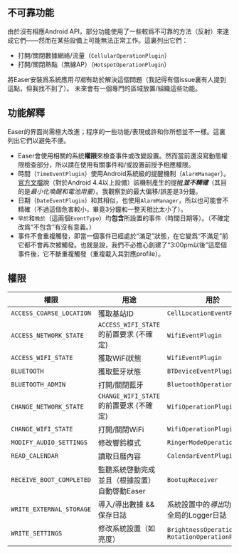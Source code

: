 ## 不可靠功能 ##
由於沒有相應Android API，部分功能使用了一些較爲不可靠的方法（反射）來達成它們——然而在某些設備上可能無法正常工作。這裏列出它們：

* 打開/關閉數據網絡/流量（`CellularOperationPlugin`）
* 打開/關閉熱點（無線AP）（`HotspotOperationPlugin`）

將Easer安裝爲系統應用*可能*有助於解決這個問題（我記得有個issue裏有人提到這點，但我找不到了）。
未來會有一個專門的區域放置/組織這些功能。

## 功能解釋 ##
Easer的界面尚需極大改進；程序的一些功能/表現或許和你所想並不一樣。這裏列出它們以避免不便。

* Easer會使用相關的系統**權限**來檢查事件或改變設置。然而當前還沒寫動態權限檢查部分，所以請在使用有關事件和/或設置前授予相應權限。
* 時間（`TimeEventPlugin`）使用Android系統級的提醒機制（`AlarmManager`）。[官方文檔](https://developer.android.com/reference/android/app/AlarmManager.html)說（對於Android 4.4以上設備）該機制產生的提醒***並不精確***（其目的是*最小化喚醒和電池用量*）。我觀察到的最大偏移/誤差是3分鐘。
* 日期（`DateEventPlugin`）和其相似，也使用`AlarmManager`，所以也可能會不精確（不過這個危害較小，畢竟3分鐘和一整天相比太小了）。
* `早於`和`晚於`（這兩個`EventType`）均**包含**所設置的事件（時間日期等）。（不確定改爲“不包含”有沒有意義。）
* 事件不會重複觸發，即當一個事件已經處於“滿足”狀態，在它變爲“不滿足”前它都不會再次被觸發。也就是說，我們不必擔心創建了“3:00pm以後”這麼個事件後，它不斷重複觸發（重複載入其對應profile）。

## 權限 ##
| 權限 | 用途 | 用於 |
| --- | --- | --- |
| `ACCESS_COARSE_LOCATION` | 獲取基站ID | `CellLocationEventPlugin` |
| `ACCESS_NETWORK_STATE` | `ACCESS_WIFI_STATE`的前置要求 (不確定) | `WifiEventPlugin` |
| `ACCESS_WIFI_STATE` | 獲取WiFi狀態 | `WifiEventPlugin` |
| `BLUETOOTH` | 獲取藍牙狀態 | `BTDeviceEventPlugin` |
| `BLUETOOTH_ADMIN` | 打開/關閉藍牙 | `BluetoothOperationPlugin` |
| `CHANGE_NETWORK_STATE` | `CHANGE_WIFI_STATE`的前置要求 (不確定) | `WifiOperationPlugin` |
| `CHANGE_WIFI_STATE` | 打開/關閉WiFi | `WifiOperationPlugin` |
| `MODIFY_AUDIO_SETTINGS` | 修改響鈴模式 | `RingerModeOperationPlugin` |
| `READ_CALENDAR` | 讀取日曆內容 | `CalendarEventPlugin` |
| `RECEIVE_BOOT_COMPLETED` | 監聽系統啓動完成並且（根據設置）自動啓動Easer | `BootupReceiver` |
| `WRITE_EXTERNAL_STORAGE` | 導入/導出數據 && 保存日誌 | 系統設置中的*導出*功能 && 全局的Logger日誌 |
| `WRITE_SETTINGS` | 修改系統設置（如亮度） | `BrightnessOperationPlugin` `RotationOperationPlugin` |